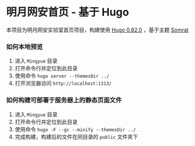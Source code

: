 # 明月网安首页 - 基于 Hugo
本项目为明月网安实验室首页项目，构建使用 [Hugo 0.82.0](https://github.com/gohugoio/hugo) ，基于主题 [Somrat](https://github.com/somratpro/somrat)

### 如何本地预览
1. 进入 `Mingyue` 目录
2. 打开命令行并定位到此目录
3. 使用命令 `hugo server --themesDir ../`
4. 打开浏览器访问 `http://localhost:1313/`

### 如何构建可部署于服务器上的静态页面文件
1. 进入 `Mingyue` 目录
2. 打开命令行并定位到此目录
3. 使用命令 `hugo -F --gc --minify --themesDir ../`
4. 完成构建，构建后的文件在同目录的 `public` 文件夹下
